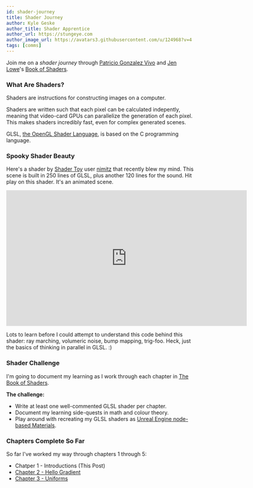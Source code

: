 ```yaml
---
id: shader-journey
title: Shader Journey
author: Kyle Geske
author_title: Shader Apprentice
author_url: https://stungeye.com
author_image_url: https://avatars3.githubusercontent.com/u/124968?v=4
tags: [comms]
---
```


Join me on a _shader journey_ through [Patricio Gonzalez Vivo](http://patriciogonzalezvivo.com/) and [Jen Lowe](http://jenlowe.net/)'s [Book of Shaders](https://thebookofshaders.com/).

### What Are Shaders?

Shaders are instructions for constructing images on a computer.

Shaders are written such that each pixel can be calculated indepently, meaning that video-card GPUs can parallelize the generation of each pixel. This makes shaders incredibly fast, even for complex generated scenes.

GLSL, [the OpenGL Shader Language](https://www.khronos.org/opengl/wiki/Core_Language_%28GLSL%29), is based on the C programming language.

### Spooky Shader Beauty

Here's a shader by [Shader Toy](https://www.shadertoy.com) user [nimitz](https://www.shadertoy.com/user/nimitz) that recently blew my mind. This scene is built in 250 lines of GLSL, plus another 120 lines for the sound. Hit play on this shader. It's an animated scene.

<iframe width="640" height="360" frameBorder="0" src="https://www.shadertoy.com/embed/4ts3z2?gui=true&t=10&paused=true&muted=false" allowFullScreen></iframe>

Lots to learn before I could attempt to understand this code behind this shader: ray marching, volumeric noise, bump mapping, trig-foo. Heck, just the basics of thinking in parallel in GLSL. :)

### Shader Challenge

I'm going to document my learning as I work through each chapter in [The Book of Shaders](https://thebookofshaders.com/).

**The challenge:**

- Write at least one well-commented GLSL shader per chapter.
- Document my learning side-quests in math and colour theory.
- Play around with recreating my GLSL shaders as [Unreal Engine node-based Materials](https://docs.unrealengine.com/en-US/Engine/Rendering/Materials/HowTo/Main_Material_Node/index.html).

### Chapters Complete So Far

So far I've worked my way through chapters 1 through 5:

- Chatper 1 - Introductions (This Post)
- [Chapter 2 - Hello Gradient](2-hello-world)
- [Chapter 3 - Uniforms](/docs/3-uniforms)
